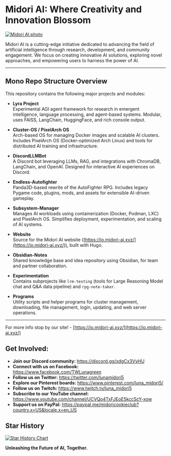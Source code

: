 # Midori AI: Where Creativity and Innovation Blossom

[![Midori AI photo](https://tea-cup.midori-ai.xyz/download/logo_color1.png)](https://io.midori-ai.xyz/)

Midori AI is a cutting-edge initiative dedicated to advancing the field of artificial intelligence through research, development, and community engagement. We focus on creating innovative AI solutions, exploring novel approaches, and empowering users to harness the power of AI.

---

## Mono Repo Structure Overview

This repository contains the following major projects and modules:

- **Lyra Project**  
  Experimental AGI agent framework for research in emergent intelligence, language processing, and agent-based systems. Modular, uses FAISS, LangChain, HuggingFace, and rich console output.

- **Cluster-OS / PixelArch OS**  
  Arch-based OS for managing Docker images and scalable AI clusters. Includes PixelArch OS (Docker-optimized Arch Linux) and tools for distributed AI training and infrastructure.

- **DiscordLLMBot**  
  A Discord bot leveraging LLMs, RAG, and integrations with ChromaDB, LangChain, and OpenAI. Designed for interactive AI experiences on Discord.

- **Endless-Autofighter**  
  Panda3D-based rewrite of the AutoFighter RPG. Includes legacy Pygame code, plugins, mods, and assets for extensible AI-driven gameplay.

- **Subsystem-Manager**  
  Manages AI workloads using containerization (Docker, Podman, LXC) and PixelArch OS. Simplifies deployment, experimentation, and scaling of AI systems.

- **Website**  
  Source for the Midori AI website ([https://io.midori-ai.xyz/](https://io.midori-ai.xyz/)), built with Hugo.

- **Obsidian-Notes**  
  Shared knowledge base and idea repository using Obsidian, for team and partner collaboration.

- **Experimentation**  
  Contains subprojects like `lrm-testing` (tools for Large Reasoning Model chat and Q&A data pipeline) and `rpg-note-taker`.

- **Programs**  
  Utility scripts and helper programs for cluster management, downloading, file management, login, updating, and web server operations.

---

For more info stop by our site! - [https://io.midori-ai.xyz/](https://io.midori-ai.xyz/)


## Get Involved:

* **Join our Discord community:** https://discord.gg/xdgCx3VyHU
* **Connect with us on Facebook:** https://www.facebook.com/TWLunagreen
* **Follow us on Twitter:** https://twitter.com/lunamidori5
* **Explore our Pinterest boards:** https://www.pinterest.com/luna_midori5/
* **Follow us on Twitch:** https://www.twitch.tv/luna_midori5
* **Subscribe to our YouTube channel:** https://www.youtube.com/channel/UCVQo4TxFJEoE5kccScY-xow
* **Support us on PayPal:** https://paypal.me/midoricookieclub?country.x=US&locale.x=en_US

## Star History

<a href="https://star-history.com/#Midori-AI-OSS/Midori-AI&Timeline">
 <picture>
   <source media="(prefers-color-scheme: dark)" srcset="https://api.star-history.com/svg?repos=Midori-AI-OSS/Midori-AI&type=Timeline&theme=dark" />
   <source media="(prefers-color-scheme: light)" srcset="https://api.star-history.com/svg?repos=Midori-AI-OSS/Midori-AI&type=Timeline" />
   <img alt="Star History Chart" src="https://api.star-history.com/svg?repos=Midori-AI-OSS/Midori-AI&type=Timeline" />
 </picture>
</a>

**Unleashing the Future of AI, Together.**
